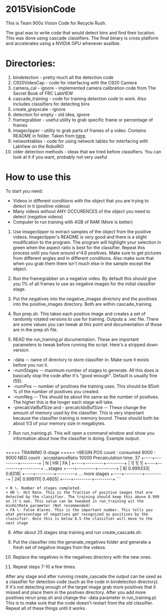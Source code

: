 # 2015VisionCode #

This is Team 900s Vision Code for Recycle Rush.

The goal was to write code that would detect bins and find their location. This was done using cascade classifiers.
The final binary is cross platform and accelerates using a NVIDIA GPU whenever availble.

# Directories: #
1. bindetection - pretty much all the detection code
2. C920VideoCap - code for interfacing with the C920 Camera
3. camera_cal - ignore - implemented camera calibration code from The Secret Book of FRC LabVIEW
4. cascade_training - code for training detection code to work. Also includes classifiers for detecting bins
5. create_grayscale - ignore
6. detection for empty - old idea, ignore
7. framegrabber - useful utility to grab specific frame or percentage of frames
8. imageclipper - utility to grab parts of frames of a video. Contains README in folder. Taken from [here](https://github.com/JoakimSoderberg/imageclipper).
9. networktables - code for using network tables for interfacing with LabView on the RoboRIO
1. older detection methods - ideas that we tried before classifiers. You can look at it if you want, probably not very useful

# How to use this #

To start you need:
+ Videos in different conditions with the object that you are trying to detect in it (positive videos)
+ Many videos without ANY OCCURENCES of the object you need to detect (negative videos)
+ Computer to run training with 4GB of RAM (More is better)

1. Use imageclipper to extract samples of the object from the positive videos. Imageclipper's README is very good and there is a slight modification to the program. The program will highlight your selection in green when the aspect ratio is best for the classifier. Repeat this process until you have around e^4.6 positives. Make sure to get pictures from different angles and in different conditions. Also make sure that when you grab them there isn't much else in the sample except the object.

2. Run the framegrabber on a negative video. By default this should give you 1% of all frames to use as negative images for the initial classifier stage.

3. Put the negatives into the negative_images directory and the positives into the positive_images directory. Both are within cascade_training.

4. Run prep.sh. This takes each positive image and creates a set of randomly rotated versions to use for training. Outputs a .vec file. There are some values you can tweak at this point and documentation of those are in the prep.sh file.

6. READ the run_training.pl documentation. These are important parameters to tweak before running the script. Here's a stripped down version:
  + \-data \-\- name of directory to store classifier in. Make sure it exists before you run it.
  + \-numStages \-\- maximum number of stages to generate. All this does is basically stop the code after it's "good enough". Default is usually fine (55).
  + \-numPos \-\- number of positives the training uses. This should be 85ish % of the number of positives you created.
  + \-numNeg \-\- This should be about the same as the number of positives. The higher this is the longer each stage will take.
  + \-precalcValBufSize and \- precalcIdxBufSize \-\- These change the amount of memory used by the classifier. This is very important because the classifier training is memory bound. These should both be about 1/3 of your memory size in megabytes.

7. Run run_training.pl. This will open a command window and show you information about how the classifier is doing.
Example output:

	```
===== TRAINING 0-stage =====
<BEGIN
POS count : consumed   9000 : 9000
NEG count : acceptanceRatio    10000
Precalculation time: 37
+----+---------+---------+
|  N |    HR   |    FA   |
+----+---------+---------+
|   1|        1|        1|
+----+---------+---------+
...stages
+----+---------+---------+
|   8| 0.999333|   0.8318|
+----+---------+---------+
... more stages
+----+---------+---------+
|  24| 0.999111|   0.4605|
+----+---------+---------+
	```

	+ N \- Number of stages completed.
	+ HR \- Hit Rate. This is the fraction of positive images that are detected by the classifier. The training should keep this above 0.999 on it's own. This value can be tweaked in run_training wit the minHitRate parameter (Not recommended)
	+ FA \- False Alarms. This is the important number. This tells you what perecentage of negatives get recognized as positives by the classifier. Once this is below 0.5 the classifier will move to the next stage

8. After about 25 stages stop training and run create_cascade.sh.

7. Put the classifier into the generate_negatives folder and generate a fresh set of negative images from the videos.

9. Replace the negatives in the negatives directory with the new ones.

1. Repeat steps 7\-10 a few times.

After any stage and after running create_cascade the output can be used as a classifier for detection code (such as the code in bindetection directory). If it's not detecting enough of the target image grab more positives that it missed and place them in the postives directory. After you add more positives rerun prep.sh and change the \-data parameter in run_training.pl. This is to make sure that the code doesn't restart from the old classifier. Repeat all of these things until it works.


